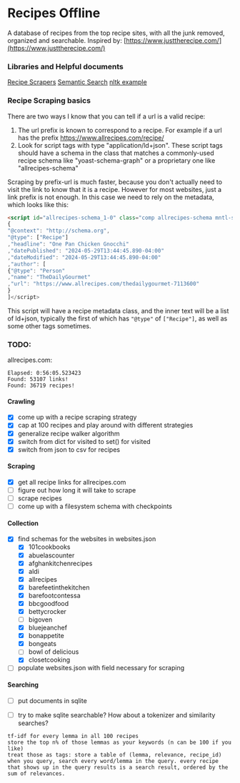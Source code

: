 # Recipes Offline

A database of recipes from the top recipe sites, with all the junk removed, organized and searchable.
Inspired by: [https://www.justtherecipe.com/](https://www.justtherecipe.com/)

### Libraries and Helpful documents

[Recipe Scrapers](https://github.com/hhursev/recipe-scrapers)
[Semantic Search](https://subirverma.medium.com/semantic-search-with-s-bert-is-all-you-need-951bc710e160)
[nltk example](https://github.com/gautamdasika/Document-Search-Engine/blob/master/finalsearch.py)


### Recipe Scraping basics

There are two ways I know that you can tell if a url is a valid recipe:

1. The url prefix is known to correspond to a recipe. For example if a url has the prefix https://www.allrecipes.com/recipe/ 
2. Look for script tags with type "application/ld+json". These script tags should have a schema in the class that matches a commonly-used recipe schema like "yoast-schema-graph" or a proprietary one like "allrecipes-schema"

Scraping by prefix-url is much faster, because you don't actually need to visit the link to know that it is a recipe. However for most websites, just a link prefix is not enough. In this case we need to rely on the metadata, which looks like this:

```html
<script id="allrecipes-schema_1-0" class="comp allrecipes-schema mntl-schema-unified" type="application/ld+json">[
{
"@context": "http://schema.org",
"@type": ["Recipe"]
,"headline": "One Pan Chicken Gnocchi"
,"datePublished": "2024-05-29T13:44:45.890-04:00"
,"dateModified": "2024-05-29T13:44:45.890-04:00"
,"author": [
{"@type": "Person"
,"name": "TheDailyGourmet"
,"url": "https://www.allrecipes.com/thedailygourmet-7113600"
}
]</script>
```

This script will have a recipe metadata class, and the inner text will be a list of ld+json, typically the first of which has `"@type"` of `["Recipe"]`, as well as some other tags sometimes.

### TODO:

allrecipes.com:
```commandline
Elapsed: 0:56:05.523423
Found: 53107 links!
Found: 36719 recipes!
```

#### Crawling
- [x] come up with a recipe scraping strategy
- [x] cap at 100 recipes and play around with different strategies
- [x] generalize recipe walker algorithm
- [x] switch from dict for visited to set() for visited
- [x] switch from json to csv for recipes

#### Scraping
- [x] get all recipe links for allrecipes.com
- [ ] figure out how long it will take to scrape
- [ ] scrape recipes
- [ ] come up with a filesystem schema with checkpoints

#### Collection
- [x] find schemas for the websites in websites.json
    - [x] 101cookbooks
    - [x] abuelascounter
    - [x] afghankitchenrecipes
    - [x] aldi
    - [x] allrecipes
    - [x] barefeetinthekitchen
    - [x] barefootcontessa
    - [x] bbcgoodfood
    - [x] bettycrocker
    - [ ] bigoven
    - [x] bluejeanchef
    - [x] bonappetite
    - [x] bongeats
    - [ ] bowl of delicious
    - [x] closetcooking

 - [ ] populate websites.json with field necessary for scraping

#### Searching
- [ ] put documents in sqlite
- [ ] try to make sqlite searchable? How about a tokenizer and similarity searches?


```
tf-idf for every lemma in all 100 recipes
store the top n% of those lemmas as your keywords (n can be 100 if you like)
treat those as tags: store a table of (lemma, relevance, recipe_id)
when you query, search every word/lemma in the query. every recipe that shows up in the query results is a search result, ordered by the sum of relevances.
```